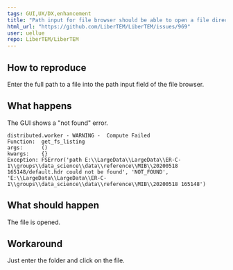 ```yaml
---
tags: GUI,UX/DX,enhancement
title: "Path input for file browser should be able to open a file directly"
html_url: "https://github.com/LiberTEM/LiberTEM/issues/969"
user: uellue
repo: LiberTEM/LiberTEM
---
```


## How to reproduce

Enter the full path to a file into the path input field of the file browser.

## What happens

The GUI shows a "not found" error.

```
distributed.worker - WARNING -  Compute Failed
Function:  get_fs_listing
args:      ()
kwargs:    {}
Exception: FSError('path E:\\LargeData\\LargeData\\ER-C-1\\groups\\data_science\\data\\reference\\MIB\\20200518 165148/default.hdr could not be found', 'NOT_FOUND', 'E:\\LargeData\\LargeData\\ER-C-1\\groups\\data_science\\data\\reference\\MIB\\20200518 165148')
```

## What should happen

The file is opened.

## Workaround

Just enter the folder and click on the file.